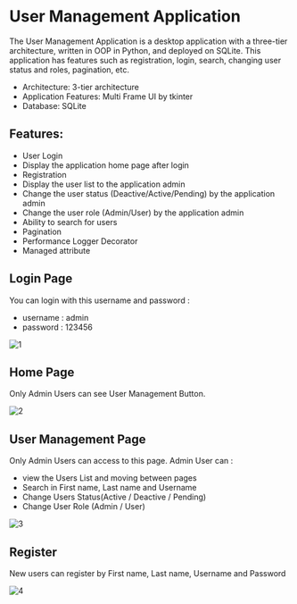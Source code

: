 # User Management Application
The User Management Application is a desktop application with a three-tier architecture, written in OOP in Python, and deployed on SQLite.
This application has features such as registration, login, search, changing user status and roles, pagination, etc.

- Architecture: 3-tier architecture
- Application Features: Multi Frame UI by tkinter
- Database: SQLite

## Features:
- User Login
- Display the application home page after login
- Registration
- Display the user list to the application admin
- Change the user status (Deactive/Active/Pending) by the application admin
- Change the user role (Admin/User) by the application admin
- Ability to search for users
- Pagination
- Performance Logger Decorator
- Managed attribute

## Login Page
You can login with this username and password :
- username : admin
- password : 123456

![1](https://github.com/user-attachments/assets/1f02b0c3-77e4-4b95-b9fe-afc5625cbda3)

## Home Page
Only Admin Users can see User Management Button.

![2](https://github.com/user-attachments/assets/8c9c1961-f6e2-4fbe-b917-dd4c3dde6bde)

## User Management Page
Only Admin Users can access to this page.
Admin User can :
- view the Users List and moving between pages 
- Search in First name, Last name and Username
- Change Users Status(Active / Deactive / Pending)
- Change User Role (Admin / User)

![3](https://github.com/user-attachments/assets/823ddd92-a052-4b3e-a382-6d3ac6679b13)

## Register 
New users can register by First name, Last name, Username and Password

![4](https://github.com/arefvafaei/Image/blob/main/new_user.png)

